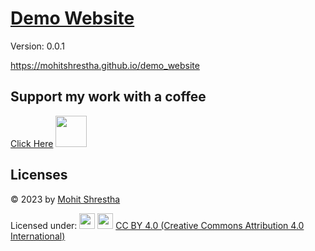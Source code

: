 # [Demo Website](https://mohitshrestha.github.io/demo_website)

Version: 0.0.1

<https://mohitshrestha.github.io/demo_website>

## Support my work with a coffee

[Click Here](https://ko-fi.com/mohitshrestha "https://ko-fi.com/mohitshrestha") [<img src="https://github.githubassets.com/images/modules/site/icons/funding_platforms/ko_fi.svg" width="50" height="50"/>](https://ko-fi.com/mohitshrestha "https://ko-fi.com/mohitshrestha")

## Licenses

© 2023 by [Mohit Shrestha](https://mohitshrestha.com.np/)

Licensed under: <img src="https://mirrors.creativecommons.org/presskit/icons/cc.svg" width="25"/> <img src="https://mirrors.creativecommons.org/presskit/icons/by.svg" width="25"/> [CC BY 4.0 (Creative Commons Attribution 4.0 International)](LICENSE.md)
